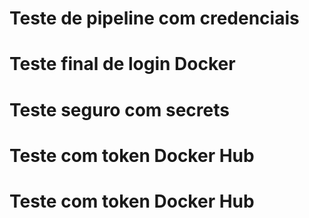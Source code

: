 # Teste de pipeline com credenciais
# Teste final de login Docker
# Teste seguro com secrets
# Teste com token Docker Hub
# Teste com token Docker Hub

